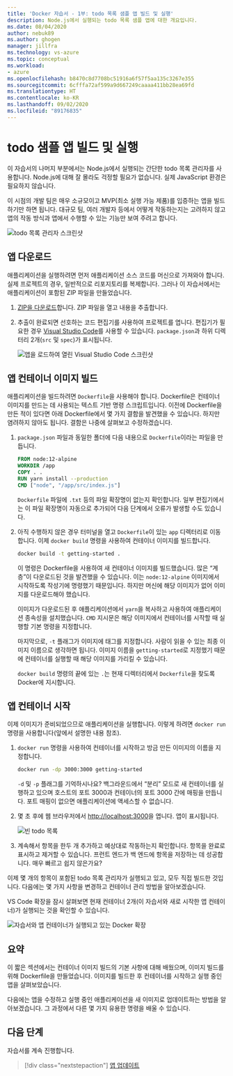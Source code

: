 ```yaml
---
title: 'Docker 자습서 - 1부: todo 목록 샘플 앱 빌드 및 실행'
description: Node.js에서 실행되는 todo 목록 샘플 앱에 대한 개요입니다.
ms.date: 08/04/2020
author: nebuk89
ms.author: ghogen
manager: jillfra
ms.technology: vs-azure
ms.topic: conceptual
ms.workload:
- azure
ms.openlocfilehash: b8470c8d7708bc51916a6f57f5aa135c3267e355
ms.sourcegitcommit: 6cfffa72af599a9d667249caaaa411bb28ea69fd
ms.translationtype: HT
ms.contentlocale: ko-KR
ms.lasthandoff: 09/02/2020
ms.locfileid: "89176835"
---
```

# <a name="build-and-run-the-todo-sample-app"></a>todo 샘플 앱 빌드 및 실행

이 자습서의 나머지 부분에서는 Node.js에서 실행되는 간단한 todo 목록 관리자를 사용합니다. Node.js에 대해 잘 몰라도 걱정할 필요가 없습니다. 실제 JavaScript 환경은 필요하지 않습니다.

이 시점의 개발 팀은 매우 소규모이고 MVP(최소 실행 가능 제품)를 입증하는 앱을 빌드하기만 하면 됩니다. 대규모 팀, 여러 개발자 등에서 어떻게 작동하는지는 고려하지 않고 앱의 작동 방식과 앱에서 수행할 수 있는 기능만 보여 주려고 합니다.

![todo 목록 관리자 스크린샷](media/todo-list-sample.png)

## <a name="get-the-app"></a>앱 다운로드

애플리케이션을 실행하려면 먼저 애플리케이션 소스 코드를 머신으로 가져와야 합니다. 실제 프로젝트의 경우, 일반적으로 리포지토리를 복제합니다. 그러나 이 자습서에서는 애플리케이션이 포함된 ZIP 파일을 만들었습니다.

1. [ZIP을 다운로드](/assets/app.zip)합니다. ZIP 파일을 열고 내용을 추출합니다.

1. 추출이 완료되면 선호하는 코드 편집기를 사용하여 프로젝트를 엽니다. 편집기가 필요한 경우 [Visual Studio Code](https://code.visualstudio.com/)를 사용할 수 있습니다. `package.json`과 하위 디렉터리 2개(`src` 및 `spec`)가 표시됩니다.

    ![앱을 로드하여 열린 Visual Studio Code 스크린샷](media/ide-screenshot.png)

## <a name="building-the-apps-container-image"></a>앱 컨테이너 이미지 빌드

애플리케이션을 빌드하려면 `Dockerfile`을 사용해야 합니다. Dockerfile은 컨테이너 이미지를 만드는 데 사용되는 텍스트 기반 명령 스크립트입니다. 이전에 Dockerfile을 만든 적이 있다면 아래 Dockerfile에서 몇 가지 결함을 발견했을 수 있습니다. 하지만 염려하지 않아도 됩니다. 결함은 나중에 살펴보고 수정하겠습니다.

1. `package.json` 파일과 동일한 폴더에 다음 내용으로 `Dockerfile`이라는 파일을 만듭니다.

    ```dockerfile
    FROM node:12-alpine
    WORKDIR /app
    COPY . .
    RUN yarn install --production
    CMD ["node", "/app/src/index.js"]
    ```

    `Dockerfile` 파일에 `.txt` 등의 파일 확장명이 없는지 확인합니다. 일부 편집기에서는 이 파일 확장명이 자동으로 추가되어 다음 단계에서 오류가 발생할 수도 있습니다.

1. 아직 수행하지 않은 경우 터미널을 열고 `Dockerfile`이 있는 `app` 디렉터리로 이동합니다. 이제 `docker build` 명령을 사용하여 컨테이너 이미지를 빌드합니다.

    ```bash
    docker build -t getting-started .
    ```

    이 명령은 Dockerfile을 사용하여 새 컨테이너 이미지를 빌드했습니다. 많은 “계층”이 다운로드된 것을 발견했을 수 있습니다. 이는 `node:12-alpine` 이미지에서 시작하도록 작성기에 명령했기 때문입니다. 하지만 머신에 해당 이미지가 없어 이미지를 다운로드해야 했습니다.

    이미지가 다운로드된 후 애플리케이션에서 `yarn`을 복사하고 사용하여 애플리케이션 종속성을 설치했습니다. `CMD` 지시문은 해당 이미지에서 컨테이너를 시작할 때 실행할 기본 명령을 지정합니다.

    마지막으로, `-t` 플래그가 이미지에 태그를 지정합니다. 사람이 읽을 수 있는 최종 이미지 이름으로 생각하면 됩니다. 이미지 이름을 `getting-started`로 지정했기 때문에 컨테이너를 실행할 때 해당 이미지를 가리킬 수 있습니다.

    `docker build` 명령의 끝에 있는 `.`는 현재 디렉터리에서 `Dockerfile`을 찾도록 Docker에 지시합니다.

## <a name="starting-an-app-container"></a>앱 컨테이너 시작

이제 이미지가 준비되었으므로 애플리케이션을 실행합니다. 이렇게 하려면 `docker run` 명령을 사용합니다(앞에서 설명한 내용 참조).

1. `docker run` 명령을 사용하여 컨테이너를 시작하고 방금 만든 이미지의 이름을 지정합니다.

    ```bash
    docker run -dp 3000:3000 getting-started
    ```

    `-d` 및 `-p` 플래그를 기억하시나요? 백그라운드에서 “분리” 모드로 새 컨테이너를 실행하고 있으며 호스트의 포트 3000과 컨테이너의 포트 3000 간에 매핑을 만듭니다. 포트 매핑이 없으면 애플리케이션에 액세스할 수 없습니다.

1. 몇 초 후에 웹 브라우저에서 [http://localhost:3000](http://localhost:3000)을 엽니다.
    앱이 표시됩니다.

    ![빈 todo 목록](media/todo-list-empty.png)

1. 계속해서 항목을 한두 개 추가하고 예상대로 작동하는지 확인합니다. 항목을 완료로 표시하고 제거할 수 있습니다. 프런트 엔드가 백 엔드에 항목을 저장하는 데 성공합니다. 매우 빠르고 쉽지 않은가요?

이제 몇 개의 항목이 포함된 todo 목록 관리자가 실행되고 있고, 모두 직접 빌드한 것입니다. 다음에는 몇 가지 사항을 변경하고 컨테이너 관리 방법을 알아보겠습니다.

VS Code 확장을 잠시 살펴보면 현재 컨테이너 2개(이 자습서와 새로 시작한 앱 컨테이너)가 실행되는 것을 확인할 수 있습니다.

![자습서와 앱 컨테이너가 실행되고 있는 Docker 확장](media/vs-two-containers.png)

## <a name="recap"></a>요약

이 짧은 섹션에서는 컨테이너 이미지 빌드의 기본 사항에 대해 배웠으며, 이미지 빌드를 위해 Dockerfile을 만들었습니다. 이미지를 빌드한 후 컨테이너를 시작하고 실행 중인 앱을 살펴보았습니다.

다음에는 앱을 수정하고 실행 중인 애플리케이션을 새 이미지로 업데이트하는 방법을 알아보겠습니다. 그 과정에서 다른 몇 가지 유용한 명령을 배울 수 있습니다.

## <a name="next-steps"></a>다음 단계

자습서를 계속 진행합니다.

> [!div class="nextstepaction"]
> [앱 업데이트](update-your-app.md)